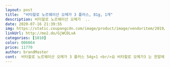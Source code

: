 ```yaml
---
layout: post 
title:  "비타할로 노르웨이산 오메가 3 플러스, 81g, 1개" 
description: 비타할로 노르웨이산 오메가  ..
date: 2020-07-16 21:39:55 
img: https://static.coupangcdn.com/image/product/image/vendoritem/2019/07/08/4441221434/65cab954-8c6d-4de1-be22-6b420fe89f8f.jpg 
linkUrl: http://me2.do/GjWCDLvA 
categories: [1010] 
color: 006064 
price: 11770 
author: brandMaster 
cont:  비타할로 노르웨이산 오메가 3 플러스 54g×1 <br/>요 비타할로 오메가3 는 한알에 900g이니 한알만 먹어도 하루 권장량이 입니다그리고 먹었을때 오메가 3는 그 특유의 생선 비린내 같은게 거의 안나서 먹기 거북하진 않네요…<br/>울딸이 먹는다고 구입했네요아직은 20대 인데 건강보조식품을<br/>900mg ×60캡슐 (54g)<br/>90알에 요가격이면 가격이 착해서 좋은것 같아요<br/>◇구매 동기<br/>◇상품평<br/>● 하루한번 한알로 혈중 중성지방 개선과ㆍ 혈행 개선 건조한 눈을 개선하여 눈 건강에 도움을 줄수 있다하니 먹어야겠죠!<br/>●1주일차 후기<br/>건조한 눈 개선에 효과가 있다는 것을 보고 구매했어요.<br/><br/>건조한 눈 외에도 고혈압이나 고지혈증에도 좋다고 해서<br/>겉으로는 아무도 모르지만 건강검진후 아 내몸이 이상태로는 안되겠다는 경각심에 이것저것 챙기다보니 약도 옛날 엄마한테 얘기한 한줌의 약을 이제 저가 먹고있어요.<br/><br/>그래서 하일루론산 구매해봤는데 피부염이 있는데<br/>남편도 먹어야하고 가족모두 건강을 위해 하나씩 보조식품을 챙겨먹으려 노력합니다.<br/><br/>딸덕에 제가 먹습니다ㅎ<br/> 
---
```

 